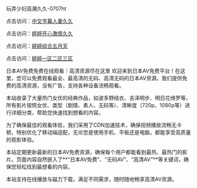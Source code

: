 
玩弄少妇高潮久久-0707ht


点击访问：<a href="https://tfda.pages.dev/">中文字幕人妻久久</a>

点击访问：<a href="https://rtj-3zo.pages.dev/">婷婷开心激情久久</a>

点击访问：<a href="https://tfda.pages.dev/">婷婷综合五月天</a>

点击访问：<a href="https://cfad.pages.dev/">婷婷一区二区三区</a>


日本AV免费免费在线观看｜高清资源尽在这里
欢迎来到日本AV免费平台！在这里，您可以免费观看最全、最高清的无码、高清无码的日本AV资源。我们提供免费的高清资源，没有广告，支持各种设备流畅观看。

本站收录了大量热门女优的经典作品，如波多野结衣、吉泽明步、明日花绮罗等，所有影片按照女优、类型（剧情、素人、无码等）、清晰度（720p、1080p等）进行详细分类，帮助您快速找到想看的内容。

为了确保最佳的观看体验，我们采用了CDN加速技术，确保视频播放流畅无卡顿，特别优化了移动端适配，无论您是使用手机、平板还是电脑，都能享受高质量的观影体验。

本站定期更新最新的日本AV免费资源，确保每个用户都能看到最热、最热门的影片。页面内容自然嵌入了**“日本AV免费”、“无码AV”、“高清AV”**等关键词，确保您轻松找到最想看的内容。

本站支持在线播放与磁力下载，满足不同需求，随时随地畅享高清AV资源。


<span style="display:none;">[Canonical link](https://github.com/vui20250707/vui2 ）</span>
